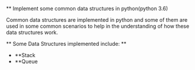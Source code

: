 ** Implement some common data structures in python(python 3.6)

Common data structures are implemented in python and some of them are used in some common scenarios to help
in the understanding of how these data structures work.

** Some Data Structures implemented include: **

- **Stack
- **Queue
